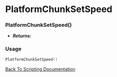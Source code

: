 # PlatformChunkSetSpeed

### PlatformChunkSetSpeed()
- ***Returns:*** 

### Usage

```Lua
PlatformChunkSetSpeed()
```


[Back To Scripting Documentation](../README.md)
